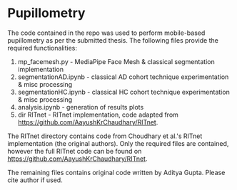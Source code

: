 # Pupillometry

The code contained in the repo was used to perform mobile-based pupillometry as per the submitted thesis. The following files provide the required functionalities:

1. mp_facemesh.py - MediaPipe Face Mesh & classical segmentation implementation
2. segmentationAD.ipynb - classical AD cohort technique experimentation & misc processing
3. segmentationHC.ipynb - classical HC cohort technique experimentation & misc processing
4. analysis.ipynb - generation of results plots
5. dir RITnet - RITnet implementation, code adapted from https://github.com/AayushKrChaudhary/RITnet.

The RITnet directory contains code from Choudhary et al.'s RITnet implementation (the original authors). Only the required files are contained, however the full RITnet code can be found on https://github.com/AayushKrChaudhary/RITnet.

The remaining files contains original code written by Aditya Gupta. Please cite author if used.
